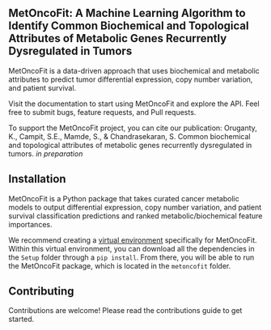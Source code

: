 ## MetOncoFit: A Machine Learning Algorithm to Identify Common Biochemical and Topological Attributes of Metabolic Genes Recurrently Dysregulated in Tumors
 MetOncoFit is a data-driven approach that uses biochemical and metabolic attributes to predict tumor differential expression, copy number variation, and patient survival.

Visit the documentation to start using MetOncoFit and explore the API. Feel free to submit bugs, feature requests, and Pull requests.

To support the MetOncoFit project, you can cite our publication:
Oruganty, K., Campit, S.E., Mamde, S., & Chandrasekaran, S. Common biochemical and topological attributes of metabolic genes recurrently dysregulated in tumors. *in preparation*

## Installation
MetOncoFit is a Python package that takes curated cancer metabolic models to output differential expression, copy number variation, and patient survival classification predictions and ranked metabolic/biochemical feature importances.

We recommend creating a [virtual environment](https://virtualenv.pypa.io/en/latest/) specifically for MetOncoFit. Within this virtual environment, you can download all the dependencies in the `Setup` folder through a `pip install`. From there, you will be able to run the MetOncoFit package, which is located in the `metoncofit` folder. 

## Contributing
Contributions are welcome! Please read the contributions guide to get started.
